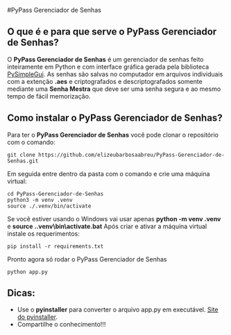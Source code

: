 #PyPass Gerenciador de Senhas
## O que é e para que serve o PyPass Gerenciador de Senhas?
O **PyPass Gerenciador de Senhas** é um gerenciador de senhas feito inteiramente em Python e com interface gráfica gerada pela biblioteca [PySimpleGui](https://pypi.org/project/PySimpleGUI/). As senhas são salvas no computador em arquivos individuais com a extenção **.aes** e criptografados e descriptografados somente mediante uma **Senha Mestra** que deve ser uma senha segura e ao mesmo tempo de fácil memorização.  
## Como instalar o PyPass Gerenciador de Senhas?
Para ter o **PyPass Gerenciador de Senhas** você pode clonar o repositório com o comando:
~~~shell
git clone https://github.com/elizeubarbosaabreu/PyPass-Gerenciador-de-Senhas.git
~~~
Em seguida entre dentro da pasta com o comando e crie uma máquina virtual: 
~~~shell
cd PyPass-Gerenciador-de-Senhas
python3 -m venv .venv
source ./.venv/bin/activate
~~~
Se você estiver usando o Windows vai usar apenas **python -m venv .venv** e **source .\.venv\bin\activate.bat**
Após criar e ativar a máquina virtual instale os requerimentos:
~~~shell
pip install -r requirements.txt
~~~
Pronto agora só rodar o PyPass Gerenciador de Senhas
~~~shell
python app.py
~~~
## Dicas:
* Use o **pyinstaller** para converter o arquivo app.py em executável. [Site do pyinstaller](http://www.pyinstaller.org/).
* Compartilhe o conhecimento!!!


